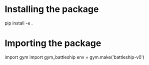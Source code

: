 # Installing the package

pip install -e .

# Importing the package

import gym
import gym_battleship
env = gym.make('battleship-v0')


